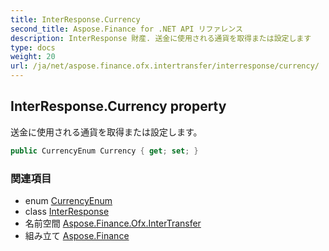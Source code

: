 ```yaml
---
title: InterResponse.Currency
second_title: Aspose.Finance for .NET API リファレンス
description: InterResponse 財産. 送金に使用される通貨を取得または設定します
type: docs
weight: 20
url: /ja/net/aspose.finance.ofx.intertransfer/interresponse/currency/
---
```

## InterResponse.Currency property

送金に使用される通貨を取得または設定します。

```csharp
public CurrencyEnum Currency { get; set; }
```

### 関連項目

* enum [CurrencyEnum](../../../aspose.finance.ofx/currencyenum/)
* class [InterResponse](../)
* 名前空間 [Aspose.Finance.Ofx.InterTransfer](../../interresponse/)
* 組み立て [Aspose.Finance](../../../)



